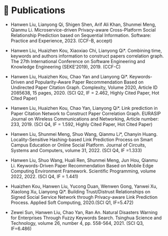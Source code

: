
# 📝 Publications 

- Hanwen Liu, Lianyong Qi, Shigen Shen, Arif Ali Khan, Shunmei Meng, Qianmu Li. Microservice-driven Privacy-aware Cross-Platform Social Relationship Prediction based on Sequential Information. Software: Practice and Experience, 2023. (CCF-B, accept)

- Hanwen Liu, Huaizhen Kou, Xiaoxiao Chi, Lianyong Qi*. Combining time, keywords and authors information to construct papers correlation graph. The 27th International Conference on Software Engineering and Knowledge Engineering (SEKE’2019), 2019. (CCF-C)

- Hanwen Liu, Huaizhen Kou, Chao Yan and Lianyong Qi*. Keywords-Driven and Popularity-Aware Paper Recommendation Based on Undirected Paper Citation Graph. Complexity, Volume 2020, Article ID 2085638, 15 pages, 2020. (SCI Q2, IF = 2.462, Highly Cited Paper, Hot Cited Paper)

- Hanwen Liu, Huaizhen Kou, Chao Yan, Lianyong Qi*. Link prediction in Paper Citation Network to Construct Paper Correlation Graph. EURASIP Journal on Wireless Communications and Networking, Article number: 233, 2019. (SCI Q4, IF = 1.592, Highly Cited Paper, Hot Cited Paper)

- Hanwen Liu, Shunmei Meng, Shuo Wang, Qianmu Li*, Chanyin Huang. Locality-Sensitive Hashing-based Link Prediction Process on Smart Campus Education or Online Social Platform. Journal of Circuits, Systems and Computers, volume 31, 2022. (SCI Q4, IF =1.333)

- Hanwen Liu, Shuo Wang, Huali Ren, Shunmei Meng, Jun Hou, Qianmu Li. Keywords-Driven Paper Recommendation Based on Mobile Edge Computing Environment Framework. Scientific Programming, volume 2022, 2022. (SCI Q4, IF = 1.441)

- Huaizhen Kou, Hanwen Liu, Yucong Duan, Wenwen Gong, Yanwei Xu, Xiaolong Xu, Lianyong Qi*. Building Trust/Distrust Relationships on Signed Social Service Network through Privacy-aware Link Prediction Process. Applied Soft Computing, 2020.(SCI Q1, IF=5.472)

- Zewei Sun, Hanwen Liu, Chao Yan, Ran An. Natural Disasters Warning for Enterprises Through Fuzzy Keywords Search. Tsinghua Science and Technology, volume 26, number 4, pp. 558-564, 2021. (SCI Q3, IF=6.486)

